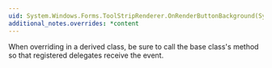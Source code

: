 ```yaml
---
uid: System.Windows.Forms.ToolStripRenderer.OnRenderButtonBackground(System.Windows.Forms.ToolStripItemRenderEventArgs)
additional_notes.overrides: *content
---
```


<p>When overriding <xref href="System.Windows.Forms.ToolStripRenderer.OnRenderButtonBackground(System.Windows.Forms.ToolStripItemRenderEventArgs)"></xref> in a derived class, be sure to call the base class's <xref href="System.Windows.Forms.ToolStripRenderer.OnRenderButtonBackground(System.Windows.Forms.ToolStripItemRenderEventArgs)"></xref> method so that registered delegates receive the event.</p>


